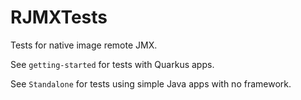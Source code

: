# RJMXTests
Tests for native image remote JMX.

See `getting-started` for tests with Quarkus apps. 

See `Standalone` for tests using simple Java apps with no framework.
